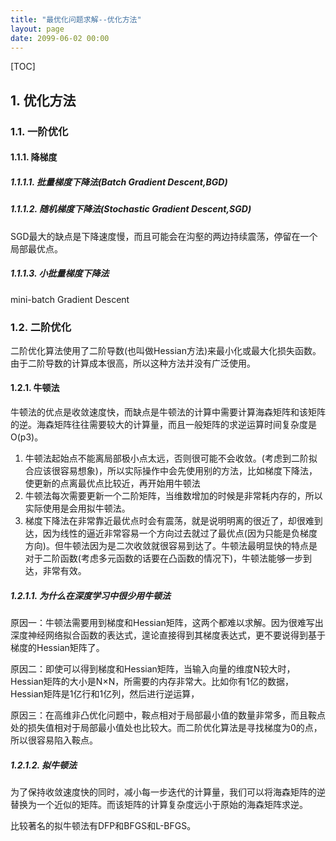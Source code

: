 ```yaml
---
title: "最优化问题求解--优化方法"
layout: page
date: 2099-06-02 00:00
---
```

[TOC]
## 1. 优化方法

### 1.1. 一阶优化

#### 1.1.1. 降梯度
##### 1.1.1.1. 批量梯度下降法(Batch Gradient Descent,BGD)
##### 1.1.1.2. 随机梯度下降法(Stochastic Gradient Descent,SGD)

SGD最大的缺点是下降速度慢，而且可能会在沟壑的两边持续震荡，停留在一个局部最优点。


##### 1.1.1.3.  小批量梯度下降法

mini-batch Gradient Descent

### 1.2. 二阶优化
二阶优化算法使用了二阶导数(也叫做Hessian方法)来最小化或最大化损失函数。由于二阶导数的计算成本很高，所以这种方法并没有广泛使用。


#### 1.2.1. 牛顿法

牛顿法的优点是收敛速度快，而缺点是牛顿法的计算中需要计算海森矩阵和该矩阵的逆。海森矩阵往往需要较大的计算量，而且一般矩阵的求逆运算时间复杂度是O(p3)。


1. 牛顿法起始点不能离局部极小点太远，否则很可能不会收敛。(考虑到二阶拟合应该很容易想象)，所以实际操作中会先使用别的方法，比如梯度下降法，使更新的点离最优点比较近，再开始用牛顿法
2. 牛顿法每次需要更新一个二阶矩阵，当维数增加的时候是非常耗内存的，所以实际使用是会用拟牛顿法。
3. 梯度下降法在非常靠近最优点时会有震荡，就是说明明离的很近了，却很难到达，因为线性的逼近非常容易一个方向过去就过了最优点(因为只能是负梯度方向)。但牛顿法因为是二次收敛就很容易到达了。牛顿法最明显快的特点是对于二阶函数(考虑多元函数的话要在凸函数的情况下)，牛顿法能够一步到达，非常有效。
##### 1.2.1.1. 为什么在深度学习中很少用牛顿法

原因一：牛顿法需要用到梯度和Hessian矩阵，这两个都难以求解。因为很难写出深度神经网络拟合函数的表达式，遑论直接得到其梯度表达式，更不要说得到基于梯度的Hessian矩阵了。

原因二：即使可以得到梯度和Hessian矩阵，当输入向量的维度N较大时，Hessian矩阵的大小是N×N，所需要的内存非常大。比如你有1亿的数据，Hessian矩阵是1亿行和1亿列，然后进行逆运算，

原因三：在高维非凸优化问题中，鞍点相对于局部最小值的数量非常多，而且鞍点处的损失值相对于局部最小值处也比较大。而二阶优化算法是寻找梯度为0的点，所以很容易陷入鞍点。

##### 1.2.1.2. 拟牛顿法
为了保持收敛速度快的同时，减小每一步迭代的计算量，我们可以将海森矩阵的逆替换为一个近似的矩阵。而该矩阵的计算复杂度远小于原始的海森矩阵求逆。

比较著名的拟牛顿法有DFP和BFGS和L-BFGS。
